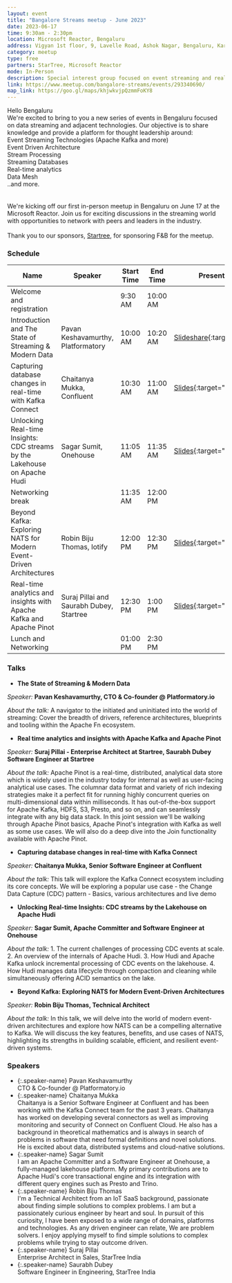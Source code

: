 ```yaml
---
layout: event
title: "Bangalore Streams meetup - June 2023"
date: 2023-06-17
time: 9:30am - 2:30pm
location: Microsoft Reactor, Bengaluru
address: Vigyan 1st floor, 9, Lavelle Road, Ashok Nagar, Bengaluru, Karnataka 560001
category: meetup
type: free
partners: StarTree, Microsoft Reactor
mode: In-Person
description: Special interest group focused on event streaming and real time analytics
link: https://www.meetup.com/bangalore-streams/events/293340690/
map_link: https://goo.gl/maps/khjwkvjpQzmmFoKY8
---
```


<div class="about">
Hello Bengaluru
<br>
We're excited to bring to you a new series of events in Bengaluru focused on data streaming and adjacent technologies. Our objective is to share knowledge and provide a platform for thought leadership around:
<br>
Event Streaming Technologies (Apache Kafka and more)<br>
Event Driven Architecture<br>
Stream Processing<br>
Streaming Databases<br>
Real-time analytics<br>
Data Mesh<br>
..and more.<br>
<br><br>
We're kicking off our first in-person meetup in Bengaluru on June 17 at the Microsoft Reactor. Join us for exciting discussions in the streaming world with opportunities to network with peers and leaders in the industry.
<br><br>
Thank you to our sponsors, <a href="https://startree.ai" target="_blank">Startree</a>, for sponsoring F&B for the meetup.
</div>

### Schedule

| Name                                                                      | Speaker                                  | Start Time | End Time | Presentation                                                                                                                         | Recording                                                  |
| ------------------------------------------------------------------------- | ---------------------------------------- | ---------- | -------- | ------------------------------------------------------------------------------------------------------------------------------------ | ---------------------------------------------------------- |
| Welcome and registration                                                  |                                          | 9:30 AM    | 10:00 AM |                                                                                                                                      |                                                            |
| Introduction and The State of Streaming & Modern Data                     | Pavan Keshavamurthy, Platformatory       | 10:00 AM   | 10:20 AM | [Slideshare](https://www.slideshare.net/AvinashUpadhyaya3/the-state-of-streamingpdf){:target="\_blank"}                              | [YouTube](https://youtu.be/xA-OwGdqcXk){:target="\_blank"} |
| Capturing database changes in real-time with Kafka Connect                | Chaitanya Mukka, Confluent               | 10:30 AM   | 11:00 AM | [Slides](https://docs.google.com/presentation/d/1X4ng98TI5oGRlMsVfC9NpIsL-_NBaLxhdrDcYLzFVp0/edit?usp=drive_link){:target="\_blank"} | [YouTube](https://youtu.be/f85LMBPW0_8){:target="\_blank"} |
| Unlocking Real-time Insights: CDC streams by the Lakehouse on Apache Hudi | Sagar Sumit, Onehouse                    | 11:05 AM   | 11:35 AM | [Slides](https://docs.google.com/presentation/d/1j_TmjsDPdXwFoWVafkN4ccF7JYx769LyOaFkkmkn11s/edit?usp=drive_link){:target="\_blank"} | [YouTube](https://youtu.be/ingJ_6CND0w){:target="\_blank"} |
| Networking break                                                          |                                          | 11:35 AM   | 12:00 PM |                                                                                                                                      |                                                            |
| Beyond Kafka: Exploring NATS for Modern Event-Driven Architectures        | Robin Biju Thomas, Iotify                | 12:00 PM   | 12:30 PM | [Slides](https://drive.google.com/file/d/1m0YPQOOOQT76lBrOpHD3Bwl0BRvivRqi/view?usp=drive_link){:target="\_blank"}                   | [YouTube](https://youtu.be/2gPoEt52CIE){:target="\_blank"} |
| Real-time analytics and insights with Apache Kafka and Apache Pinot       | Suraj Pillai and Saurabh Dubey, Startree | 12:30 PM   | 1:00 PM  | [Slides](https://docs.google.com/presentation/d/1D-W09zuYNOKbA3fo-RNG-P1Jp7QmgroG4XXxLBgTdIU/edit?usp=drive_link){:target="\_blank"} | [YouTube](https://youtu.be/rPgrF2gs7dk){:target="\_blank"} |
| Lunch and Networking                                                      |                                          | 01:00 PM   | 2:30 PM |                                                                                                                                      |                                                            |

### Talks

- **The State of Streaming & Modern Data**

_Speaker:_ **Pavan Keshavamurthy, CTO & Co-founder @ Platformatory.io**

_About the talk:_ A navigator to the initiated and uninitiated into the world of streaming: Cover the breadth of drivers, reference architectures, blueprints and tooling within the Apache Fn ecosystem.

- **Real time analytics and insights with Apache Kafka and Apache Pinot**

_Speaker:_ **Suraj Pillai - Enterprise Architect at Startree, Saurabh Dubey Software Engineer at Startree**

_About the talk:_ Apache Pinot is a real-time, distributed, analytical data store which is widely used in the industry today for internal as well as user-facing analytical use cases. The columnar data format and variety of rich indexing strategies make it a perfect fit for running highly concurrent queries on multi-dimensional data within milliseconds. It has out-of-the-box support for Apache Kafka, HDFS, S3, Presto, and so on, and can seamlessly integrate with any big data stack. In this joint session we'll be walking through Apache Pinot basics, Apache Pinot's integration with Kafka as well as some use cases. We will also do a deep dive into the Join functionality available with Apache Pinot.

- **Capturing database changes in real-time with Kafka Connect**

_Speaker:_ **Chaitanya Mukka, Senior Software Engineer at Confluent**

_About the talk:_ This talk will explore the Kafka Connect ecosystem including its core concepts. We will be exploring a popular use case - the Change Data Capture (CDC) pattern - Basics, various architectures and live demo

- **Unlocking Real-time Insights: CDC streams by the Lakehouse on Apache Hudi**

_Speaker:_ **Sagar Sumit, Apache Committer and Software Engineer at Onehouse**

_About the talk:_ 1. The current challenges of processing CDC events at scale. 2. An overview of the internals of Apache Hudi. 3. How Hudi and Apache Kafka unlock incremental processing of CDC events on the lakehouse. 4. How Hudi manages data lifecycle through compaction and cleaning while simultaneously offering ACID semantics on the lake.

- **Beyond Kafka: Exploring NATS for Modern Event-Driven Architectures**

_Speaker:_ **Robin Biju Thomas, Technical Architect**

_About the talk:_ In this talk, we will delve into the world of modern event-driven architectures and explore how NATS can be a compelling alternative to Kafka. We will discuss the key features, benefits, and use cases of NATS, highlighting its strengths in building scalable, efficient, and resilient event-driven systems.

### Speakers

- {:.speaker-name} Pavan Keshavamurthy <br> <span class="speaker-description">CTO & Co-founder @ Platformatory.io</span>
- {:.speaker-name} Chaitanya Mukka <br> <span class="speaker-description">Chaitanya is a Senior Software Engineer at Confluent and has been working with the Kafka Connect team for the past 3 years. Chaitanya has worked on developing several connectors as well as improving monitoring and security of Connect on Confluent Cloud. He also has a background in theoretical mathematics and is always in search of problems in software that need formal definitions and novel solutions. He is excited about data, distributed systems and cloud-native solutions.</span>
- {:.speaker-name} Sagar Sumit <br> <span class="speaker-description">I am an Apache Committer and a Software Engineer at Onehouse, a fully-managed lakehouse platform. My primary contributions are to Apache Hudi's core transactional engine and its integration with different query engines such as Presto and Trino.</span>
- {:.speaker-name} Robin Biju Thomas <br> <span class="speaker-description">I'm a Technical Architect from an IoT SaaS background, passionate about finding simple solutions to complex problems. I am but a passionately curious engineer by heart and soul. In pursuit of this curiosity, I have been exposed to a wide range of domains, platforms and technologies. As any driven engineer can relate, We are problem solvers. I enjoy applying myself to find simple solutions to complex problems while trying to stay outcome driven.</span>
- {:.speaker-name} Suraj Pillai <br> <span class="speaker-description">Enterprise Architect in Sales, StarTree India</span>
- {:.speaker-name} Saurabh Dubey <br> <span class="speaker-description">Software Engineer in Engineering, StarTree India</span>
